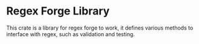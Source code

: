 # Regex Forge Library

This crate is a library for regex forge to work, it defines various methods to
interface with regex, such as validation and testing.
